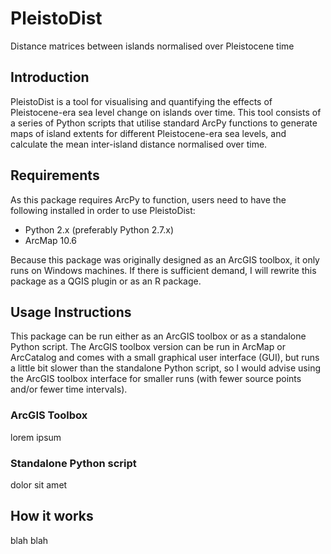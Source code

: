 # PleistoDist
Distance matrices between islands normalised over Pleistocene time

## Introduction

PleistoDist is a tool for visualising and quantifying the effects of Pleistocene-era sea level change on islands over time. This tool consists of a series of Python scripts that utilise standard ArcPy functions to generate maps of island extents for different Pleistocene-era sea levels, and calculate the mean inter-island distance normalised over time. 

## Requirements

As this package requires ArcPy to function, users need to have the following installed in order to use PleistoDist:
* Python 2.x (preferably Python 2.7.x)
* ArcMap 10.6

Because this package was originally designed as an ArcGIS toolbox, it only runs on Windows machines. If there is sufficient demand, I will rewrite this package as a QGIS plugin or as an R package. 

## Usage Instructions

This package can be run either as an ArcGIS toolbox or as a standalone Python script. The ArcGIS toolbox version can be run in ArcMap or ArcCatalog and comes with a small graphical user interface (GUI), but runs a little bit slower than the standalone Python script, so I would advise using the ArcGIS toolbox interface for smaller runs (with fewer source points and/or fewer time intervals). 

### ArcGIS Toolbox

lorem ipsum

### Standalone Python script

dolor sit amet

## How it works

blah blah
